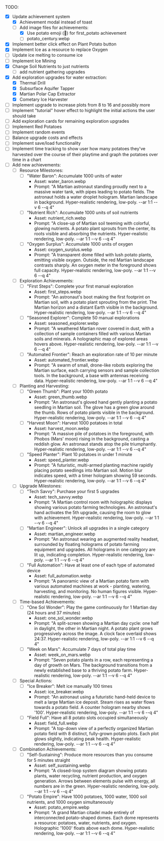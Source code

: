 TODO:
- [x] Update achievement system
    - [x] Achievement modal instead of toast
    - [ ] Add image files for achievements:
        - [x] Use potato emoji (🥔) for first_potato achievement
        - [ ] potato_century.webp
- [x] Implement better click effect on Plant Potato button
- [x] Implement Ice as a resource to replace Oxygen
- [ ] Update ice melting to consume ice
- [ ] Implement Ice Mining
- [x] Change Soil Nutrients to just nutrients
    - [ ] add nutrient gathering upgrades
- [x] Add exploration upgrades for water extraction:
    - [x] Thermal Drill
    - [x] Subsurface Aquifer Tapper
    - [x] Martian Polar Cap Extractor
    - [x] Cometary Ice Harvester
- [ ] Implement upgrade to increase plots from 8 to 16 and possibly more
- [ ] Implement "tutorial" hover effect to highlight the initial actions the user should take
- [ ] Add exploration cards for remaining exploration upgrades
- [ ] Implement Red Potatoes
- [ ] Implement random events
- [ ] Balance upgrade costs and effects
- [ ] Implement save/load functionality
- [ ] Implement time tracking to show user how many potatoes they've harvested over the course of their playtime and graph the potatoes over time in a chart
- [ ] Add new achievements:
    - [ ] Resource Milestones:
        - [ ] "Water Baron": Accumulate 1000 units of water
            - Asset: water_baron.webp
            - Prompt: "A Martian astronaut standing proudly next to a massive water tank, with pipes leading to potato fields. The astronaut holds a water droplet hologram. Martian landscape in background. Hyper-realistic rendering, low-poly. --ar 1:1 --v 6 --q 4"
        - [ ] "Nutrient Rich": Accumulate 1000 units of soil nutrients
            - Asset: nutrient_rich.webp
            - Prompt: "A close-up of Martian soil teeming with colorful, glowing nutrients. A potato plant sprouts from the center, its roots visible and absorbing the nutrients. Hyper-realistic rendering, low-poly. --ar 1:1 --v 6 --q 4"
        - [ ] "Oxygen Surplus": Accumulate 1000 units of oxygen
            - Asset: oxygen_surplus.webp
            - Prompt: "A transparent dome filled with lush potato plants, emitting visible oxygen. Outside, the red Martian landscape contrasts sharply. An oxygen meter in the foreground shows full capacity. Hyper-realistic rendering, low-poly. --ar 1:1 --v 6 --q 4"
    - [ ] Exploration Achievements:
        - [ ] "First Steps": Complete your first manual exploration
            - Asset: first_steps.webp
            - Prompt: "An astronaut's boot making the first footprint on Martian soil, with a potato plant sprouting from the print. The Martian horizon and a distant Earth visible in the background. Hyper-realistic rendering, low-poly. --ar 1:1 --v 6 --q 4"
        - [ ] "Seasoned Explorer": Complete 50 manual explorations
            - Asset: seasoned_explorer.webp
            - Prompt: "A weathered Martian rover covered in dust, with a collection of sample containers filled with various Martian soils and minerals. A holographic map of explored areas hovers above. Hyper-realistic rendering, low-poly. --ar 1:1 --v 6 --q 4"
        - [ ] "Automated Frontier": Reach an exploration rate of 10 per minute
            - Asset: automated_frontier.webp
            - Prompt: "A swarm of small, drone-like robots exploring the Martian surface, each carrying sensors and sample collection tools. In the background, a base with antennas receiving data. Hyper-realistic rendering, low-poly. --ar 1:1 --v 6 --q 4"
    - [ ] Planting and Harvesting:
        - [ ] "Green Thumb": Plant your 100th potato
            - Asset: green_thumb.webp
            - Prompt: "An astronaut's gloved hand gently planting a potato seedling in Martian soil. The glove has a green glow around the thumb. Rows of potato plants visible in the background. Hyper-realistic rendering, low-poly. --ar 1:1 --v 6 --q 4"
        - [ ] "Harvest Moon": Harvest 1000 potatoes in total
            - Asset: harvest_moon.webp
            - Prompt: "A massive pile of potatoes in the foreground, with Phobos (Mars' moon) rising in the background, casting a reddish glow. An astronaut stands atop the pile triumphantly. Hyper-realistic rendering, low-poly. --ar 1:1 --v 6 --q 4"
        - [ ] "Speed Planter": Plant 10 potatoes in under 1 minute
            - Asset: speed_planter.webp
            - Prompt: "A futuristic, multi-armed planting machine rapidly placing potato seedlings into Martian soil. Motion blur indicates speed, with a timer hologram showing 59 seconds. Hyper-realistic rendering, low-poly. --ar 1:1 --v 6 --q 4"
    - [ ] Upgrade Milestones:
        - [ ] "Tech Savvy": Purchase your first 5 upgrades
            - Asset: tech_savvy.webp
            - Prompt: "A Martian control room with holographic displays showing various potato farming technologies. An astronaut's hand activates the 5th upgrade, causing the room to glow with achievement. Hyper-realistic rendering, low-poly. --ar 1:1 --v 6 --q 4"
        - [ ] "Martian Engineer": Unlock all upgrades in a single category
            - Asset: martian_engineer.webp
            - Prompt: "An astronaut wearing an augmented reality headset, surrounded by floating holograms of potato farming equipment and upgrades. All holograms in one category are lit up, indicating completion. Hyper-realistic rendering, low-poly. --ar 1:1 --v 6 --q 4"
        - [ ] "Full Automation": Have at least one of each type of automated device
            - Asset: full_automation.webp
            - Prompt: "A panoramic view of a Martian potato farm with various automated machines at work - planting, watering, harvesting, and monitoring. No human figures visible. Hyper-realistic rendering, low-poly. --ar 1:1 --v 6 --q 4"
    - [ ] Time-based Achievements:
        - [ ] "One Sol Wonder": Play the game continuously for 1 Martian day (24 hours and 37 minutes)
            - Asset: one_sol_wonder.webp
            - Prompt: "A split-screen showing a Martian day cycle: one half in daylight, the other in Martian night. A potato plant grows progressively across the image. A clock face overlaid shows 24:37. Hyper-realistic rendering, low-poly. --ar 1:1 --v 6 --q 4"
        - [ ] "Week on Mars": Accumulate 7 days of total play time
            - Asset: week_on_mars.webp
            - Prompt: "Seven potato plants in a row, each representing a day of growth on Mars. The background transitions from a newly established base to a thriving potato farm. Hyper-realistic rendering, low-poly. --ar 1:1 --v 6 --q 4"
    - [ ] Special Actions:
        - [ ] "Ice Breaker": Melt ice manually 100 times
            - Asset: ice_breaker.webp
            - Prompt: "An astronaut using a futuristic hand-held device to melt a large Martian ice deposit. Steam rises as water flows towards a potato field. A counter hologram nearby shows '100'. Hyper-realistic rendering, low-poly. --ar 1:1 --v 6 --q 4"
        - [ ] "Field Full": Have all 8 potato slots occupied simultaneously
            - Asset: field_full.webp
            - Prompt: "A top-down view of a perfectly organized Martian potato field with 8 distinct, fully-grown potato plots. Each plot glows slightly, indicating peak health. Hyper-realistic rendering, low-poly. --ar 1:1 --v 6 --q 4"
    - [ ] Combination Achievements:
        - [ ] "Self-Sustaining": Produce more resources than you consume for 5 minutes straight
            - Asset: self_sustaining.webp
            - Prompt: "A closed-loop system diagram showing potato plants, water recycling, nutrient production, and oxygen generation. Arrows between elements pulse with energy, all numbers are in the green. Hyper-realistic rendering, low-poly. --ar 1:1 --v 6 --q 4"
        - [ ] "Potato Empire": Have 1000 potatoes, 1000 water, 1000 soil nutrients, and 1000 oxygen simultaneously
            - Asset: potato_empire.webp
            - Prompt: "A grand Martian citadel made entirely of interconnected potato-shaped domes. Each dome represents a resource: potatoes, water, nutrients, and oxygen. Holographic '1000' floats above each dome. Hyper-realistic rendering, low-poly. --ar 1:1 --v 6 --q 4"
